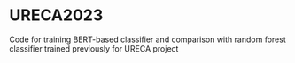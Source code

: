 # URECA2023
Code for training BERT-based classifier and comparison with random forest classifier trained previously for URECA project
